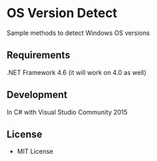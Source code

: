 ﻿# OS Version Detect

Sample methods to detect Windows OS versions

## Requirements

.NET Framework 4.6 (it will work on 4.0 as well)

## Development

In C# with Visual Studio Community 2015

## License

 - MIT License
